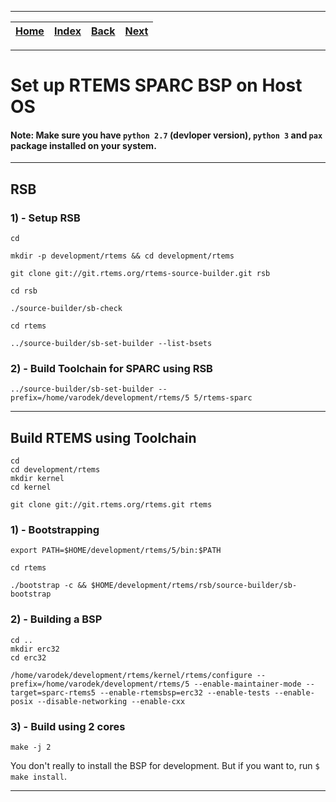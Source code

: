 
---

| [Home](/README.md) | [Index](./README.md) | [Back](./README.md) | [Next](./2_build_arm_bsp_in_test_mode.md) |
| :---: | :---: | :---: | :---: |

---

# Set up RTEMS SPARC BSP on Host OS

#### Note: Make sure you have `python 2.7` (devloper version), `python 3` and `pax` package installed on your system.

---

## RSB

### 1) - Setup RSB

```shell
cd

mkdir -p development/rtems && cd development/rtems

git clone git://git.rtems.org/rtems-source-builder.git rsb

cd rsb

./source-builder/sb-check

cd rtems

../source-builder/sb-set-builder --list-bsets
```

### 2) - Build Toolchain for SPARC using RSB

```shell
../source-builder/sb-set-builder --prefix=/home/varodek/development/rtems/5 5/rtems-sparc
```

---

## Build RTEMS using Toolchain

```shell
cd
cd development/rtems
mkdir kernel
cd kernel
```
```shell
git clone git://git.rtems.org/rtems.git rtems
```

### 1) - Bootstrapping

```shell
export PATH=$HOME/development/rtems/5/bin:$PATH 

cd rtems

./bootstrap -c && $HOME/development/rtems/rsb/source-builder/sb-bootstrap
```

### 2) - Building a BSP

```shell
cd ..
mkdir erc32
cd erc32
```

```shell
/home/varodek/development/rtems/kernel/rtems/configure --prefix=/home/varodek/development/rtems/5 --enable-maintainer-mode --target=sparc-rtems5 --enable-rtemsbsp=erc32 --enable-tests --enable-posix --disable-networking --enable-cxx
```

### 3) - Build using 2 cores

```shell
make -j 2
```

You don't really to install the BSP for development. But if you want to, run `$ make install`.

---